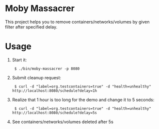 # Moby Massacrer

This project helps you to remove containers/networks/volumes by given filter after specified delay.

# Usage

1. Start it:

        $ ./bin/moby-massacrer -p 8080

1. Submit cleanup request:

        $ curl -d "label=org.testcontainers=true" -d "health=unhealthy" http://localhost:8080/schedule?delay=1h

1. Realize that 1 hour is too long for the demo and change it to 5 seconds:

        $ curl -d "label=org.testcontainers=true" -d "health=unhealthy" http://localhost:8080/schedule?delay=5s

1. See containers/networks/volumes deleted after 5s
